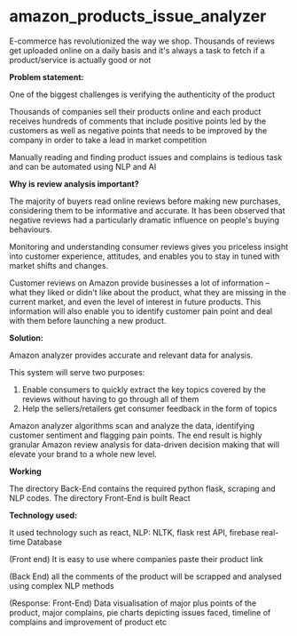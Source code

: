 
# amazon_products_issue_analyzer

E-commerce has revolutionized the way we shop. Thousands of reviews get uploaded online on a daily basis and it&#39;s always a task to fetch if a product/service is actually good or not

**Problem statement:**

One of the biggest challenges is verifying the authenticity of the product

Thousands of companies sell their products online and each product receives hundreds of comments that include positive points led by the customers as well as negative points that needs to be improved by the company in order to take a lead in market competition

Manually reading and finding product issues and complains is tedious task and can be automated using NLP and AI

**Why is review analysis important?**

The majority of buyers read online reviews before making new purchases, considering them to be informative and accurate. It has been observed that negative reviews had a particularly dramatic influence on people&#39;s buying behaviours.

Monitoring and understanding consumer reviews gives you priceless insight into customer experience, attitudes, and enables you to stay in tuned with market shifts and changes.

Customer reviews on Amazon provide businesses a lot of information – what they liked or didn&#39;t like about the product, what they are missing in the current market, and even the level of interest in future products. This information will also enable you to identify customer pain point and deal with them before launching a new product.

**Solution:**

Amazon analyzer provides accurate and relevant data for analysis.

This system will serve two purposes:

1. Enable consumers to quickly extract the key topics covered by the reviews without having to go through all of them
2. Help the sellers/retailers get consumer feedback in the form of topics

Amazon analyzer algorithms scan and analyze the data, identifying customer sentiment and flagging pain points. The end result is highly granular Amazon review analysis for data-driven decision making that will elevate your brand to a whole new level.

**Working**

The directory Back-End contains the required python flask, scraping and NLP codes.
The directory Front-End is built React 

**Technology used:**

It used technology such as react, NLP: NLTK, flask rest API, firebase real-time Database

(Front end) It is easy to use where companies paste their product link

(Back End) all the comments of the product will be scrapped and analysed using complex NLP methods

(Response: Front-End) Data visualisation of major plus points of the product, major complains, pie charts depicting issues faced, timeline of complains and improvement of product etc

